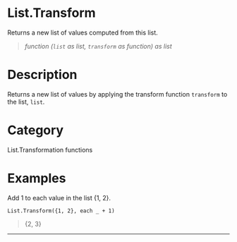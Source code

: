 ﻿# List.Transform
Returns a new list of values computed from this list.
> _function (<code>list</code> as list, <code>transform</code> as function) as list_
# Description 
Returns a new list of values by applying the transform function <code>transform</code> to the list, <code>list</code>.
# Category 
List.Transformation functions
# Examples 
Add 1 to each value in the list {1, 2}.
```
List.Transform({1, 2}, each _ + 1)
```
> {2, 3}
***
